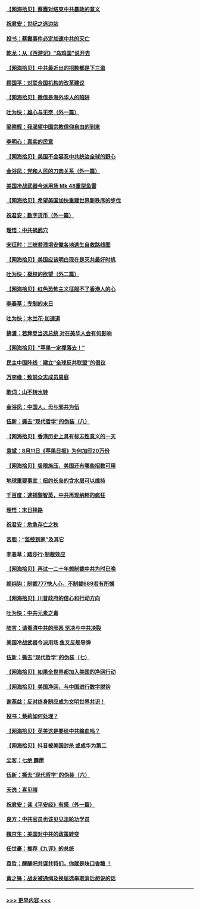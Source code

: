 #### [【网海拾贝】蔡霞对结束中共暴政的意义](../pages/nsc993/n12344263.md?t=08201751) 
#### [祝君安：世纪之选边站](../pages/nsc993/n12342382.md?t=08201751) 
#### [投书：蔡霞事件必定加速中共的灭亡](../pages/nsc993/n12341881.md?t=08201751) 
#### [乾龙：从《西游记》“乌鸡国”说开去](../pages/nsc993/n12341690.md?t=08201751) 
#### [【网海拾贝】中共最近出的招数都是下三滥](../pages/nsc993/n12341593.md?t=08201751) 
#### [顾国平：对联合国机构的改革建议](../pages/nsc993/n12339928.md?t=08201751) 
#### [【网海拾贝】微信是海外华人的陷阱](../pages/nsc993/n12338868.md?t=08201751) 
#### [吐为快：雄心与无奈（外一篇）](../pages/nsc993/n12338132.md?t=08201751) 
#### [梁晓辉：我渴望中国宗教信仰自由的到来](../pages/nsc993/n12336657.md?t=08201751) 
#### [李明心：真实的民意](../pages/nsc993/n12336089.md?t=08201751) 
#### [【网海拾贝】美国不会容忍中共统治全球的野心](../pages/nsc993/n12336063.md?t=08201751) 
#### [金浴凤：党和人民的刀肉关系（外一篇）](../pages/nsc993/n12335834.md?t=08201751) 
#### [美国冷战武器今派用场 Mk 48重型鱼雷](../pages/nsc993/n12335354.md?t=08201751) 
#### [【网海拾贝】希望美国加快重建世界新秩序的步伐](../pages/nsc993/n12334224.md?t=08201751) 
#### [祝君安：数字货币（外一篇）](../pages/nsc993/n12334186.md?t=08201751) 
#### [理悟：中共祸武穴](../pages/nsc993/n12333962.md?t=08201751) 
#### [宋征时：三峡若溃坝安徽各地逃生自救路线图](../pages/nsc993/n12332450.md?t=08201751) 
#### [【网海拾贝】美国应该明白现在是灭共最好时机](../pages/nsc993/n12332313.md?t=08201751) 
#### [吐为快：极权的欲望（外二篇）](../pages/nsc993/n12332089.md?t=08201751) 
#### [【网海拾贝】红色恐怖主义征服不了香港人的心](../pages/nsc993/n12329296.md?t=08201751) 
#### [李春草：专制的末日](../pages/nsc993/n12329079.md?t=08201751) 
#### [吐为快：木兰花‧加速道](../pages/nsc993/n12327366.md?t=08201751) 
#### [拂潇：若拜登当选总统 对在美华人会有何影响](../pages/nsc993/n12295996.md?t=08201751) 
#### [【网海拾贝】“苹果一定撑落去！”](../pages/nsc993/n12326784.md?t=08201751) 
#### [民主中国阵线：建立“全球反共联盟”的倡议](../pages/nsc993/n12324177.md?t=08201751) 
#### [万李缘：致前众志成员周庭](../pages/nsc993/n12324635.md?t=08201751) 
#### [歌词：山不转水转](../pages/nsc993/n12324599.md?t=08201751) 
#### [金浴凤：中国人，毋与邪共为伍](../pages/nsc993/n12324257.md?t=08201751) 
#### [伍新：撕去“现代哲学”的伪装（八）](../pages/nsc993/n12324188.md?t=08201751) 
#### [【网海拾贝】香港历史上具有标志性意义的一天](../pages/nsc993/n12324021.md?t=08201751) 
#### [袁斌：8月11日《苹果日报》为何加印20万份](../pages/nsc993/n12323955.md?t=08201751) 
#### [【网海拾贝】极限施压，美国还有哪些招数可用](../pages/nsc993/n12322512.md?t=08201751) 
#### [地球重要事宜：纽约长岛的含水层可以维持](../pages/nsc993/n12321844.md?t=08201751) 
#### [千百度：逮捕黎智英，中共再现纳粹的疯狂](../pages/nsc993/n12321777.md?t=08201751) 
#### [理悟：末日择路](../pages/nsc993/n12320812.md?t=08201751) 
#### [祝君安：危急存亡之秋](../pages/nsc993/n12320795.md?t=08201751) 
#### [苦胆：“监控到家”及其它](../pages/nsc993/n12320751.md?t=08201751) 
#### [李春草：踏莎行·制裁效应](../pages/nsc993/n12318290.md?t=08201751) 
#### [【网海拾贝】再过一二十年想制裁中共为时已晚](../pages/nsc993/n12318195.md?t=08201751) 
#### [颜纯钩：制裁777快人心，不制裁689若有所憾](../pages/nsc993/n12316912.md?t=08201751) 
#### [【网海拾贝】川普政府的信心和行动方向](../pages/nsc993/n12316673.md?t=08201751) 
#### [吐为快：中共元素之毒](../pages/nsc993/n12316547.md?t=08201751) 
#### [陆言：请看清中共的邪恶 坚决与中共决裂](../pages/nsc993/n12315784.md?t=08201751) 
#### [美国冷战武器今派用场 鱼叉反舰导弹](../pages/nsc993/n12316258.md?t=08201751) 
#### [伍新：撕去“现代哲学”的伪装（七）](../pages/nsc993/n12315846.md?t=08201751) 
#### [【网海拾贝】如果全世界都加入美国的净网行动](../pages/nsc993/n12315588.md?t=08201751) 
#### [【网海拾贝】美国净网，与中国进行数字脱钩](../pages/nsc993/n12312813.md?t=08201751) 
#### [谢燕益：反对终身制应成为文明世界共识！](../pages/nsc993/n12310465.md?t=08201751) 
#### [投书：蔡莉如何处理？](../pages/nsc993/n12310224.md?t=08201751) 
#### [【网海拾贝】英美这是要给中共输血吗？](../pages/nsc993/n12307646.md?t=08201751) 
#### [【网海拾贝】抖音被美国封杀 或成华为第二](../pages/nsc993/n12305277.md?t=08201751) 
#### [尘客：七绝 霹雳](../pages/nsc993/n12304053.md?t=08201751) 
#### [伍新：撕去“现代哲学”的伪装（六）](../pages/nsc993/n12303243.md?t=08201751) 
#### [天逸：喜见晴](../pages/nsc993/n12303226.md?t=08201751) 
#### [祝君安：读《平安经》有感（外一篇）](../pages/nsc993/n12303170.md?t=08201751) 
#### [良方：中共官员也该见见法轮功学员](../pages/nsc993/n12302985.md?t=08201751) 
#### [魏京生：美国对中共的政策转变](../pages/nsc993/n12302929.md?t=08201751) 
#### [任世豪：推荐《九评》的总统](../pages/nsc993/n12302838.md?t=08201751) 
#### [袁哲：醒醒吧共谍共特们，你就是块口香糖 ！](../pages/nsc993/n12302678.md?t=08201751) 
#### [黄之锋：战友被通缉及换届选举取消后想说的话](../pages/nsc993/n12302681.md?t=08201751) 

----
#### [ >>> 更早内容 <<< ](../indexes/nsc993-earlier.md)
